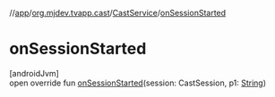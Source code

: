 //[app](../../../index.md)/[org.mjdev.tvapp.cast](../index.md)/[CastService](index.md)/[onSessionStarted](on-session-started.md)

# onSessionStarted

[androidJvm]\
open override fun [onSessionStarted](on-session-started.md)(session: CastSession, p1: [String](https://kotlinlang.org/api/latest/jvm/stdlib/kotlin/-string/index.html))
